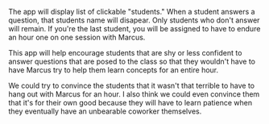 The app will display list of clickable "students." When a student answers a question, that students name will disapear. Only students who don't answer will remain. If you're the last student, you will be assigned to have to endure an hour one on one session with Marcus.

This app will help encourage students that are shy or less confident to answer questions that are posed to the class so that they wouldn't have to have Marcus try to help them learn concepts for an entire hour. 

We could try to convince the students that it wasn't that terrible to have to hang out with Marcus for an hour. I also think we could even convince them that it's for their own good because they will have to learn patience when they eventually have an unbearable coworker themselves. 